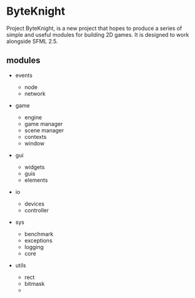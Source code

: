 # ByteKnight

Project ByteKnight, is a new project that hopes to produce a series of simple and useful modules for
 building 2D games. It is designed to work alongside SFML 2.5.

## modules

 - events
    - node
    - network

- game
   - engine
   - game manager
   - scene manager
   - contexts
   - window

 - gui
    - widgets
    - guis
    - elements

 - io
    - devices
    - controller

 - sys
    - benchmark
    - exceptions
    - logging
    - core

 - utils
    - rect
    - bitmask
    -
